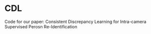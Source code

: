 # CDL
Code for our paper: Consistent Discrepancy Learning for Intra-camera Supervised Perosn Re-Identification
